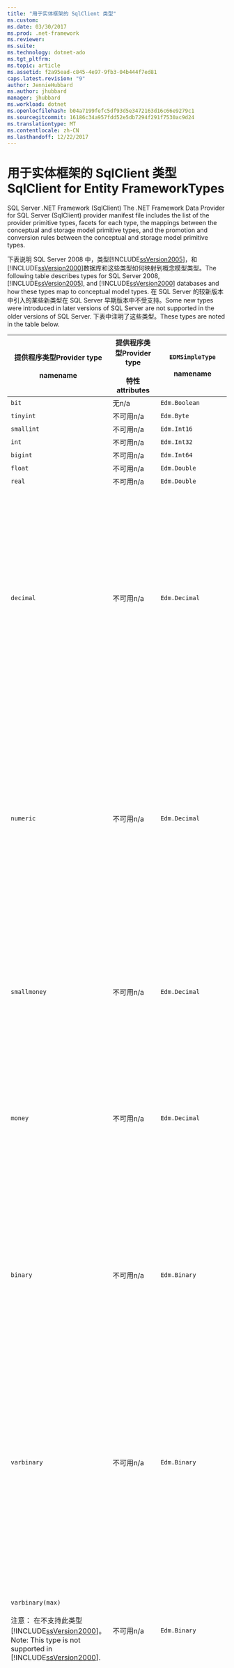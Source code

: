 ```yaml
---
title: "用于实体框架的 SqlClient 类型"
ms.custom: 
ms.date: 03/30/2017
ms.prod: .net-framework
ms.reviewer: 
ms.suite: 
ms.technology: dotnet-ado
ms.tgt_pltfrm: 
ms.topic: article
ms.assetid: f2a95ead-c845-4e97-9fb3-04b444f7ed81
caps.latest.revision: "9"
author: JennieHubbard
ms.author: jhubbard
manager: jhubbard
ms.workload: dotnet
ms.openlocfilehash: b04a7199fefc5df93d5e3472163d16c66e9279c1
ms.sourcegitcommit: 16186c34a957fdd52e5db7294f291f7530ac9d24
ms.translationtype: MT
ms.contentlocale: zh-CN
ms.lasthandoff: 12/22/2017
---
```

# <a name="sqlclient-for-entity-frameworktypes"></a><span data-ttu-id="5dab4-102">用于实体框架的 SqlClient 类型</span><span class="sxs-lookup"><span data-stu-id="5dab4-102">SqlClient for Entity FrameworkTypes</span></span>
<span data-ttu-id="5dab4-103">SQL Server .NET Framework        (SqlClient)                                                                                     </span><span class="sxs-lookup"><span data-stu-id="5dab4-103">The .NET Framework Data Provider for SQL Server (SqlClient) provider manifest file includes the list of the provider primitive types, facets for each type, the mappings between the conceptual and storage model primitive types, and the promotion and conversion rules between the conceptual and storage model primitive types.</span></span>  
  
 <span data-ttu-id="5dab4-104">下表说明 SQL Server 2008 中，类型[!INCLUDE[ssVersion2005](../../../../../includes/ssversion2005-md.md)]，和[!INCLUDE[ssVersion2000](../../../../../includes/ssversion2000-md.md)]数据库和这些类型如何映射到概念模型类型。</span><span class="sxs-lookup"><span data-stu-id="5dab4-104">The following table describes types for SQL Server 2008, [!INCLUDE[ssVersion2005](../../../../../includes/ssversion2005-md.md)], and [!INCLUDE[ssVersion2000](../../../../../includes/ssversion2000-md.md)] databases and how these types map to conceptual model types.</span></span> <span data-ttu-id="5dab4-105">在 SQL Server 的较新版本中引入的某些新类型在 SQL Server 早期版本中不受支持。</span><span class="sxs-lookup"><span data-stu-id="5dab4-105">Some new types were introduced in later versions of SQL Server are not supported in the older versions of SQL Server.</span></span> <span data-ttu-id="5dab4-106">下表中注明了这些类型。</span><span class="sxs-lookup"><span data-stu-id="5dab4-106">These types are noted in the table below.</span></span>  
  
|<span data-ttu-id="5dab4-107">提供程序类型</span><span class="sxs-lookup"><span data-stu-id="5dab4-107">Provider type</span></span><br /><br /> <span data-ttu-id="5dab4-108">name</span><span class="sxs-lookup"><span data-stu-id="5dab4-108">name</span></span>|<span data-ttu-id="5dab4-109">提供程序类型</span><span class="sxs-lookup"><span data-stu-id="5dab4-109">Provider type</span></span><br /><br /> <span data-ttu-id="5dab4-110">特性</span><span class="sxs-lookup"><span data-stu-id="5dab4-110">attributes</span></span>|`EDMSimpleType`<br /><br /> <span data-ttu-id="5dab4-111">name</span><span class="sxs-lookup"><span data-stu-id="5dab4-111">name</span></span>|<span data-ttu-id="5dab4-112">方面</span><span class="sxs-lookup"><span data-stu-id="5dab4-112">Facets</span></span>|  
|----------------------------|----------------------------------|------------------------------|------------|  
|`bit`|<span data-ttu-id="5dab4-113">无</span><span class="sxs-lookup"><span data-stu-id="5dab4-113">n/a</span></span>|`Edm.Boolean`|<span data-ttu-id="5dab4-114">不可用</span><span class="sxs-lookup"><span data-stu-id="5dab4-114">n/a</span></span>|  
|`tinyint`|<span data-ttu-id="5dab4-115">不可用</span><span class="sxs-lookup"><span data-stu-id="5dab4-115">n/a</span></span>|`Edm.Byte`|<span data-ttu-id="5dab4-116">不可用</span><span class="sxs-lookup"><span data-stu-id="5dab4-116">n/a</span></span>|  
|`smallint`|<span data-ttu-id="5dab4-117">不可用</span><span class="sxs-lookup"><span data-stu-id="5dab4-117">n/a</span></span>|`Edm.Int16`|<span data-ttu-id="5dab4-118">不可用</span><span class="sxs-lookup"><span data-stu-id="5dab4-118">n/a</span></span>|  
|`int`|<span data-ttu-id="5dab4-119">不可用</span><span class="sxs-lookup"><span data-stu-id="5dab4-119">n/a</span></span>|`Edm.Int32`|<span data-ttu-id="5dab4-120">不可用</span><span class="sxs-lookup"><span data-stu-id="5dab4-120">n/a</span></span>|  
|`bigint`|<span data-ttu-id="5dab4-121">不可用</span><span class="sxs-lookup"><span data-stu-id="5dab4-121">n/a</span></span>|`Edm.Int64`|<span data-ttu-id="5dab4-122">不可用</span><span class="sxs-lookup"><span data-stu-id="5dab4-122">n/a</span></span>|  
|`float`|<span data-ttu-id="5dab4-123">不可用</span><span class="sxs-lookup"><span data-stu-id="5dab4-123">n/a</span></span>|`Edm.Double`|<span data-ttu-id="5dab4-124">不可用</span><span class="sxs-lookup"><span data-stu-id="5dab4-124">n/a</span></span>|  
|`real`|<span data-ttu-id="5dab4-125">不可用</span><span class="sxs-lookup"><span data-stu-id="5dab4-125">n/a</span></span>|`Edm.Double`|<span data-ttu-id="5dab4-126">不可用</span><span class="sxs-lookup"><span data-stu-id="5dab4-126">n/a</span></span>|  
|`decimal`|<span data-ttu-id="5dab4-127">不可用</span><span class="sxs-lookup"><span data-stu-id="5dab4-127">n/a</span></span>|`Edm.Decimal`|<span data-ttu-id="5dab4-128">精度：</span><span class="sxs-lookup"><span data-stu-id="5dab4-128">Precision:</span></span><br /><br /> <span data-ttu-id="5dab4-129">-最低： 1</span><span class="sxs-lookup"><span data-stu-id="5dab4-129">- Minimum: 1</span></span><br /><br /> <span data-ttu-id="5dab4-130">-最大： 38</span><span class="sxs-lookup"><span data-stu-id="5dab4-130">- Maximum: 38</span></span><br /><br /> <span data-ttu-id="5dab4-131">-默认： 18</span><span class="sxs-lookup"><span data-stu-id="5dab4-131">- Default: 18</span></span><br /><br /> <span data-ttu-id="5dab4-132">-常量： False</span><span class="sxs-lookup"><span data-stu-id="5dab4-132">- Constant: False</span></span><br /><br /> <span data-ttu-id="5dab4-133">缩放：</span><span class="sxs-lookup"><span data-stu-id="5dab4-133">Scale:</span></span><br /><br /> <span data-ttu-id="5dab4-134">-最小值： 0</span><span class="sxs-lookup"><span data-stu-id="5dab4-134">- Minimum: 0</span></span><br /><br /> <span data-ttu-id="5dab4-135">-最大： 38</span><span class="sxs-lookup"><span data-stu-id="5dab4-135">- Maximum: 38</span></span><br /><br /> <span data-ttu-id="5dab4-136">的默认值： 0</span><span class="sxs-lookup"><span data-stu-id="5dab4-136">- Default: 0</span></span><br /><br /> <span data-ttu-id="5dab4-137">-常量： False</span><span class="sxs-lookup"><span data-stu-id="5dab4-137">- Constant: False</span></span>|  
|`numeric`|<span data-ttu-id="5dab4-138">不可用</span><span class="sxs-lookup"><span data-stu-id="5dab4-138">n/a</span></span>|`Edm.Decimal`|<span data-ttu-id="5dab4-139">精度：</span><span class="sxs-lookup"><span data-stu-id="5dab4-139">Precision:</span></span><br /><br /> <span data-ttu-id="5dab4-140">-最低： 1</span><span class="sxs-lookup"><span data-stu-id="5dab4-140">- Minimum: 1</span></span><br /><br /> <span data-ttu-id="5dab4-141">-最大： 38</span><span class="sxs-lookup"><span data-stu-id="5dab4-141">- Maximum: 38</span></span><br /><br /> <span data-ttu-id="5dab4-142">-默认： 18</span><span class="sxs-lookup"><span data-stu-id="5dab4-142">- Default: 18</span></span><br /><br /> <span data-ttu-id="5dab4-143">-常量： False</span><span class="sxs-lookup"><span data-stu-id="5dab4-143">- Constant: False</span></span><br /><br /> <span data-ttu-id="5dab4-144">缩放：</span><span class="sxs-lookup"><span data-stu-id="5dab4-144">Scale:</span></span><br /><br /> <span data-ttu-id="5dab4-145">-最小值： 0</span><span class="sxs-lookup"><span data-stu-id="5dab4-145">- Minimum: 0</span></span><br /><br /> <span data-ttu-id="5dab4-146">-最大： 38</span><span class="sxs-lookup"><span data-stu-id="5dab4-146">- Maximum: 38</span></span><br /><br /> <span data-ttu-id="5dab4-147">的默认值： 0</span><span class="sxs-lookup"><span data-stu-id="5dab4-147">- Default: 0</span></span><br /><br /> <span data-ttu-id="5dab4-148">-常量： False</span><span class="sxs-lookup"><span data-stu-id="5dab4-148">- Constant: False</span></span>|  
|`smallmoney`|<span data-ttu-id="5dab4-149">不可用</span><span class="sxs-lookup"><span data-stu-id="5dab4-149">n/a</span></span>|`Edm.Decimal`|<span data-ttu-id="5dab4-150">精度：</span><span class="sxs-lookup"><span data-stu-id="5dab4-150">Precision:</span></span><br /><br /> <span data-ttu-id="5dab4-151">-默认： 10</span><span class="sxs-lookup"><span data-stu-id="5dab4-151">- Default: 10</span></span><br /><br /> <span data-ttu-id="5dab4-152">-常量： True</span><span class="sxs-lookup"><span data-stu-id="5dab4-152">- Constant: True</span></span><br /><br /> <span data-ttu-id="5dab4-153">缩放：</span><span class="sxs-lookup"><span data-stu-id="5dab4-153">Scale:</span></span><br /><br /> <span data-ttu-id="5dab4-154">的默认值： 4</span><span class="sxs-lookup"><span data-stu-id="5dab4-154">- Default: 4</span></span><br /><br /> <span data-ttu-id="5dab4-155">-常量： True</span><span class="sxs-lookup"><span data-stu-id="5dab4-155">- Constant: True</span></span>|  
|`money`|<span data-ttu-id="5dab4-156">不可用</span><span class="sxs-lookup"><span data-stu-id="5dab4-156">n/a</span></span>|`Edm.Decimal`|<span data-ttu-id="5dab4-157">精度：</span><span class="sxs-lookup"><span data-stu-id="5dab4-157">Precision:</span></span><br /><br /> <span data-ttu-id="5dab4-158">-默认： 19</span><span class="sxs-lookup"><span data-stu-id="5dab4-158">- Default: 19</span></span><br /><br /> <span data-ttu-id="5dab4-159">-常量： True</span><span class="sxs-lookup"><span data-stu-id="5dab4-159">- Constant: True</span></span><br /><br /> <span data-ttu-id="5dab4-160">缩放：</span><span class="sxs-lookup"><span data-stu-id="5dab4-160">Scale:</span></span><br /><br /> <span data-ttu-id="5dab4-161">的默认值： 4</span><span class="sxs-lookup"><span data-stu-id="5dab4-161">- Default: 4</span></span><br /><br /> <span data-ttu-id="5dab4-162">-常量： True</span><span class="sxs-lookup"><span data-stu-id="5dab4-162">- Constant: True</span></span>|  
|`binary`|<span data-ttu-id="5dab4-163">不可用</span><span class="sxs-lookup"><span data-stu-id="5dab4-163">n/a</span></span>|`Edm.Binary`|<span data-ttu-id="5dab4-164">MaxLength:</span><span class="sxs-lookup"><span data-stu-id="5dab4-164">MaxLength:</span></span><br /><br /> <span data-ttu-id="5dab4-165">-最低： 1</span><span class="sxs-lookup"><span data-stu-id="5dab4-165">- Minimum: 1</span></span><br /><br /> <span data-ttu-id="5dab4-166">-最大： 8000</span><span class="sxs-lookup"><span data-stu-id="5dab4-166">- Maximum: 8000</span></span><br /><br /> <span data-ttu-id="5dab4-167">-默认： 8000</span><span class="sxs-lookup"><span data-stu-id="5dab4-167">- Default: 8000</span></span><br /><br /> <span data-ttu-id="5dab4-168">-常量： False</span><span class="sxs-lookup"><span data-stu-id="5dab4-168">- Constant: False</span></span><br /><br /> <span data-ttu-id="5dab4-169">FixedLength:</span><span class="sxs-lookup"><span data-stu-id="5dab4-169">FixedLength:</span></span><br /><br /> <span data-ttu-id="5dab4-170">的默认值： True</span><span class="sxs-lookup"><span data-stu-id="5dab4-170">- Default: True</span></span><br /><br /> <span data-ttu-id="5dab4-171">-常量： True</span><span class="sxs-lookup"><span data-stu-id="5dab4-171">- Constant: True</span></span>|  
|`varbinary`|<span data-ttu-id="5dab4-172">不可用</span><span class="sxs-lookup"><span data-stu-id="5dab4-172">n/a</span></span>|`Edm.Binary`|<span data-ttu-id="5dab4-173">MaxLength:</span><span class="sxs-lookup"><span data-stu-id="5dab4-173">MaxLength:</span></span><br /><br /> <span data-ttu-id="5dab4-174">-最低： 1</span><span class="sxs-lookup"><span data-stu-id="5dab4-174">- Minimum: 1</span></span><br /><br /> <span data-ttu-id="5dab4-175">-最大： 8000</span><span class="sxs-lookup"><span data-stu-id="5dab4-175">- Maximum: 8000</span></span><br /><br /> <span data-ttu-id="5dab4-176">-默认： 8000</span><span class="sxs-lookup"><span data-stu-id="5dab4-176">- Default: 8000</span></span><br /><br /> <span data-ttu-id="5dab4-177">-常量： False</span><span class="sxs-lookup"><span data-stu-id="5dab4-177">- Constant: False</span></span><br /><br /> <span data-ttu-id="5dab4-178">FixedLength:</span><span class="sxs-lookup"><span data-stu-id="5dab4-178">FixedLength:</span></span><br /><br /> <span data-ttu-id="5dab4-179">的默认值： False</span><span class="sxs-lookup"><span data-stu-id="5dab4-179">- Default: False</span></span><br /><br /> <span data-ttu-id="5dab4-180">-常量： True</span><span class="sxs-lookup"><span data-stu-id="5dab4-180">- Constant: True</span></span>|  
|`varbinary(max)`<br /><br /> <span data-ttu-id="5dab4-181">注意： 在不支持此类型[!INCLUDE[ssVersion2000](../../../../../includes/ssversion2000-md.md)]。</span><span class="sxs-lookup"><span data-stu-id="5dab4-181">Note: This type is not supported in [!INCLUDE[ssVersion2000](../../../../../includes/ssversion2000-md.md)].</span></span>|<span data-ttu-id="5dab4-182">不可用</span><span class="sxs-lookup"><span data-stu-id="5dab4-182">n/a</span></span>|`Edm.Binary`|<span data-ttu-id="5dab4-183">MaxLength:</span><span class="sxs-lookup"><span data-stu-id="5dab4-183">MaxLength:</span></span><br /><br /> <span data-ttu-id="5dab4-184">-默认： 214748364780</span><span class="sxs-lookup"><span data-stu-id="5dab4-184">- Default: 214748364780</span></span><br /><br /> <span data-ttu-id="5dab4-185">-常量： True</span><span class="sxs-lookup"><span data-stu-id="5dab4-185">- Constant: True</span></span><br /><br /> <span data-ttu-id="5dab4-186">FixedLength:</span><span class="sxs-lookup"><span data-stu-id="5dab4-186">FixedLength:</span></span><br /><br /> <span data-ttu-id="5dab4-187">的默认值： False</span><span class="sxs-lookup"><span data-stu-id="5dab4-187">- Default: False</span></span><br /><br /> <span data-ttu-id="5dab4-188">-常量： True</span><span class="sxs-lookup"><span data-stu-id="5dab4-188">- Constant: True</span></span>|  
|`image`|<span data-ttu-id="5dab4-189">不可用</span><span class="sxs-lookup"><span data-stu-id="5dab4-189">n/a</span></span>|`Edm.Binary`|<span data-ttu-id="5dab4-190">MaxLength:</span><span class="sxs-lookup"><span data-stu-id="5dab4-190">MaxLength:</span></span><br /><br /> <span data-ttu-id="5dab4-191">-默认： 2147483647</span><span class="sxs-lookup"><span data-stu-id="5dab4-191">- Default: 2147483647</span></span><br /><br /> <span data-ttu-id="5dab4-192">-常量： True</span><span class="sxs-lookup"><span data-stu-id="5dab4-192">- Constant: True</span></span><br /><br /> <span data-ttu-id="5dab4-193">FixedLength:</span><span class="sxs-lookup"><span data-stu-id="5dab4-193">FixedLength:</span></span><br /><br /> <span data-ttu-id="5dab4-194">的默认值： False</span><span class="sxs-lookup"><span data-stu-id="5dab4-194">- Default: False</span></span><br /><br /> <span data-ttu-id="5dab4-195">-常量： True</span><span class="sxs-lookup"><span data-stu-id="5dab4-195">- Constant: True</span></span>|  
|`timestamp`|<span data-ttu-id="5dab4-196">不可用</span><span class="sxs-lookup"><span data-stu-id="5dab4-196">n/a</span></span>|`Edm.Binary`|<span data-ttu-id="5dab4-197">MaxLength:</span><span class="sxs-lookup"><span data-stu-id="5dab4-197">MaxLength:</span></span><br /><br /> <span data-ttu-id="5dab4-198">的默认值： 8</span><span class="sxs-lookup"><span data-stu-id="5dab4-198">- Default: 8</span></span><br /><br /> <span data-ttu-id="5dab4-199">-常量： True</span><span class="sxs-lookup"><span data-stu-id="5dab4-199">- Constant: True</span></span><br /><br /> <span data-ttu-id="5dab4-200">FixedLength:</span><span class="sxs-lookup"><span data-stu-id="5dab4-200">FixedLength:</span></span><br /><br /> <span data-ttu-id="5dab4-201">的默认值： True</span><span class="sxs-lookup"><span data-stu-id="5dab4-201">- Default: True</span></span><br /><br /> <span data-ttu-id="5dab4-202">-常量： True</span><span class="sxs-lookup"><span data-stu-id="5dab4-202">- Constant: True</span></span>|  
|`rowversion`|<span data-ttu-id="5dab4-203">不可用</span><span class="sxs-lookup"><span data-stu-id="5dab4-203">n/a</span></span>|`Edm.Binary`|<span data-ttu-id="5dab4-204">MaxLength:</span><span class="sxs-lookup"><span data-stu-id="5dab4-204">MaxLength:</span></span><br /><br /> <span data-ttu-id="5dab4-205">的默认值： 8</span><span class="sxs-lookup"><span data-stu-id="5dab4-205">- Default: 8</span></span><br /><br /> <span data-ttu-id="5dab4-206">-常量： True</span><span class="sxs-lookup"><span data-stu-id="5dab4-206">- Constant: True</span></span><br /><br /> <span data-ttu-id="5dab4-207">FixedLength:</span><span class="sxs-lookup"><span data-stu-id="5dab4-207">FixedLength:</span></span><br /><br /> <span data-ttu-id="5dab4-208">的默认值： True</span><span class="sxs-lookup"><span data-stu-id="5dab4-208">- Default: True</span></span><br /><br /> <span data-ttu-id="5dab4-209">-常量： True</span><span class="sxs-lookup"><span data-stu-id="5dab4-209">- Constant: True</span></span>|  
|`smalldatetime`|<span data-ttu-id="5dab4-210">不可用</span><span class="sxs-lookup"><span data-stu-id="5dab4-210">n/a</span></span>|`Edm.DateTime`|<span data-ttu-id="5dab4-211">精度：</span><span class="sxs-lookup"><span data-stu-id="5dab4-211">Precision:</span></span><br /><br /> <span data-ttu-id="5dab4-212">的默认值： 0</span><span class="sxs-lookup"><span data-stu-id="5dab4-212">- Default: 0</span></span><br /><br /> <span data-ttu-id="5dab4-213">-常量： True</span><span class="sxs-lookup"><span data-stu-id="5dab4-213">- Constant: True</span></span>|  
|`datetime`|<span data-ttu-id="5dab4-214">不可用</span><span class="sxs-lookup"><span data-stu-id="5dab4-214">n/a</span></span>|`Edm.DateTime`|<span data-ttu-id="5dab4-215">精度：</span><span class="sxs-lookup"><span data-stu-id="5dab4-215">Precision:</span></span><br /><br /> <span data-ttu-id="5dab4-216">-默认： 3</span><span class="sxs-lookup"><span data-stu-id="5dab4-216">- Default: 3</span></span><br /><br /> <span data-ttu-id="5dab4-217">-常量： True</span><span class="sxs-lookup"><span data-stu-id="5dab4-217">- Constant: True</span></span>|  
|`date`<br /><br /> <span data-ttu-id="5dab4-218">注意： 在 SQL Server 2005 和 SQL Server 2000 中不支持此类型。</span><span class="sxs-lookup"><span data-stu-id="5dab4-218">Note: This type is not supported in SQL Server 2005 and SQL Server 2000.</span></span>|<span data-ttu-id="5dab4-219">不可用</span><span class="sxs-lookup"><span data-stu-id="5dab4-219">n/a</span></span>|`Edm.DateTime`|<span data-ttu-id="5dab4-220">精度：</span><span class="sxs-lookup"><span data-stu-id="5dab4-220">Precision:</span></span><br /><br /> <span data-ttu-id="5dab4-221">的默认值： 0</span><span class="sxs-lookup"><span data-stu-id="5dab4-221">- Default: 0</span></span><br /><br /> <span data-ttu-id="5dab4-222">-常量： False</span><span class="sxs-lookup"><span data-stu-id="5dab4-222">- Constant: False</span></span>|  
|`time`<br /><br /> <span data-ttu-id="5dab4-223">注意： 在 SQL Server 2005 和 SQL Server 2000 中不支持此类型。</span><span class="sxs-lookup"><span data-stu-id="5dab4-223">Note: This type is not supported in SQL Server 2005 and SQL Server 2000.</span></span>|<span data-ttu-id="5dab4-224">不可用</span><span class="sxs-lookup"><span data-stu-id="5dab4-224">n/a</span></span>|`Edm.Time`|<span data-ttu-id="5dab4-225">精度：</span><span class="sxs-lookup"><span data-stu-id="5dab4-225">Precision:</span></span><br /><br /> <span data-ttu-id="5dab4-226">的默认值： 7</span><span class="sxs-lookup"><span data-stu-id="5dab4-226">- Default: 7</span></span><br /><br /> <span data-ttu-id="5dab4-227">-常量： False</span><span class="sxs-lookup"><span data-stu-id="5dab4-227">- Constant: False</span></span>|  
|`datetime2`<br /><br /> <span data-ttu-id="5dab4-228">注意： 在 SQL Server 2005 和 SQL Server 2000 中不支持此类型。</span><span class="sxs-lookup"><span data-stu-id="5dab4-228">Note: This type is not supported in SQL Server 2005 and SQL Server 2000.</span></span>|<span data-ttu-id="5dab4-229">不可用</span><span class="sxs-lookup"><span data-stu-id="5dab4-229">n/a</span></span>|`Edm.DateTime`|<span data-ttu-id="5dab4-230">精度：</span><span class="sxs-lookup"><span data-stu-id="5dab4-230">Precision:</span></span><br /><br /> <span data-ttu-id="5dab4-231">的默认值： 7</span><span class="sxs-lookup"><span data-stu-id="5dab4-231">- Default: 7</span></span><br /><br /> <span data-ttu-id="5dab4-232">-常量： False</span><span class="sxs-lookup"><span data-stu-id="5dab4-232">- Constant: False</span></span>|  
|`datetimeoffset`<br /><br /> <span data-ttu-id="5dab4-233">注意： 在 SQL Server 2005 和 SQL Server 2000 中不支持此类型。</span><span class="sxs-lookup"><span data-stu-id="5dab4-233">Note: This type is not supported in SQL Server 2005 and SQL Server 2000.</span></span>|<span data-ttu-id="5dab4-234">不可用</span><span class="sxs-lookup"><span data-stu-id="5dab4-234">n/a</span></span>|`Edm.DateTimeOffset`|<span data-ttu-id="5dab4-235">精度：</span><span class="sxs-lookup"><span data-stu-id="5dab4-235">Precision:</span></span><br /><br /> <span data-ttu-id="5dab4-236">的默认值： 7</span><span class="sxs-lookup"><span data-stu-id="5dab4-236">- Default: 7</span></span><br /><br /> <span data-ttu-id="5dab4-237">-常量： False</span><span class="sxs-lookup"><span data-stu-id="5dab4-237">- Constant: False</span></span>|  
|`nvarchar`<br /><br /> <span data-ttu-id="5dab4-238">注意： 在不支持此类型[!INCLUDE[ssVersion2000](../../../../../includes/ssversion2000-md.md)]。</span><span class="sxs-lookup"><span data-stu-id="5dab4-238">Note: This type is not supported in [!INCLUDE[ssVersion2000](../../../../../includes/ssversion2000-md.md)].</span></span>|<span data-ttu-id="5dab4-239">不可用</span><span class="sxs-lookup"><span data-stu-id="5dab4-239">n/a</span></span>|`Edm.String`|<span data-ttu-id="5dab4-240">MaxLength:</span><span class="sxs-lookup"><span data-stu-id="5dab4-240">MaxLength:</span></span><br /><br /> <span data-ttu-id="5dab4-241">-最低： 1</span><span class="sxs-lookup"><span data-stu-id="5dab4-241">- Minimum: 1</span></span><br /><br /> <span data-ttu-id="5dab4-242">-最大： 4000</span><span class="sxs-lookup"><span data-stu-id="5dab4-242">- Maximum: 4000</span></span><br /><br /> <span data-ttu-id="5dab4-243">-默认： 4000</span><span class="sxs-lookup"><span data-stu-id="5dab4-243">- Default: 4000</span></span><br /><br /> <span data-ttu-id="5dab4-244">-常量： False</span><span class="sxs-lookup"><span data-stu-id="5dab4-244">- Constant: False</span></span><br /><br /> <span data-ttu-id="5dab4-245">Unicode:</span><span class="sxs-lookup"><span data-stu-id="5dab4-245">Unicode:</span></span><br /><br /> <span data-ttu-id="5dab4-246">的默认值： True</span><span class="sxs-lookup"><span data-stu-id="5dab4-246">- Default: True</span></span><br /><br /> <span data-ttu-id="5dab4-247">-常量： True</span><span class="sxs-lookup"><span data-stu-id="5dab4-247">- Constant: True</span></span><br /><br /> <span data-ttu-id="5dab4-248">FixedLength:</span><span class="sxs-lookup"><span data-stu-id="5dab4-248">FixedLength:</span></span><br /><br /> <span data-ttu-id="5dab4-249">的默认值： False</span><span class="sxs-lookup"><span data-stu-id="5dab4-249">- Default: False</span></span><br /><br /> <span data-ttu-id="5dab4-250">-常量： True</span><span class="sxs-lookup"><span data-stu-id="5dab4-250">- Constant: True</span></span>|  
|`varchar`<br /><br /> <span data-ttu-id="5dab4-251">注意： 在不支持此类型[!INCLUDE[ssVersion2000](../../../../../includes/ssversion2000-md.md)]。</span><span class="sxs-lookup"><span data-stu-id="5dab4-251">Note: This type is not supported in [!INCLUDE[ssVersion2000](../../../../../includes/ssversion2000-md.md)].</span></span>|<span data-ttu-id="5dab4-252">不可用</span><span class="sxs-lookup"><span data-stu-id="5dab4-252">n/a</span></span>|`Edm.String`|<span data-ttu-id="5dab4-253">MaxLength:</span><span class="sxs-lookup"><span data-stu-id="5dab4-253">MaxLength:</span></span><br /><br /> <span data-ttu-id="5dab4-254">-最低： 1</span><span class="sxs-lookup"><span data-stu-id="5dab4-254">- Minimum: 1</span></span><br /><br /> <span data-ttu-id="5dab4-255">-最大： 8000</span><span class="sxs-lookup"><span data-stu-id="5dab4-255">- Maximum: 8000</span></span><br /><br /> <span data-ttu-id="5dab4-256">-默认： 8000</span><span class="sxs-lookup"><span data-stu-id="5dab4-256">- Default: 8000</span></span><br /><br /> <span data-ttu-id="5dab4-257">-常量： False</span><span class="sxs-lookup"><span data-stu-id="5dab4-257">- Constant: False</span></span><br /><br /> <span data-ttu-id="5dab4-258">Unicode:</span><span class="sxs-lookup"><span data-stu-id="5dab4-258">Unicode:</span></span><br /><br /> <span data-ttu-id="5dab4-259">的默认值： False</span><span class="sxs-lookup"><span data-stu-id="5dab4-259">- Default: False</span></span><br /><br /> <span data-ttu-id="5dab4-260">-常量： True</span><span class="sxs-lookup"><span data-stu-id="5dab4-260">- Constant: True</span></span><br /><br /> <span data-ttu-id="5dab4-261">FixedLength:</span><span class="sxs-lookup"><span data-stu-id="5dab4-261">FixedLength:</span></span><br /><br /> <span data-ttu-id="5dab4-262">的默认值： False</span><span class="sxs-lookup"><span data-stu-id="5dab4-262">- Default: False</span></span><br /><br /> <span data-ttu-id="5dab4-263">-常量： True</span><span class="sxs-lookup"><span data-stu-id="5dab4-263">- Constant: True</span></span>|  
|`char`|<span data-ttu-id="5dab4-264">不可用</span><span class="sxs-lookup"><span data-stu-id="5dab4-264">n/a</span></span>|`Edm.String`|<span data-ttu-id="5dab4-265">MaxLength:</span><span class="sxs-lookup"><span data-stu-id="5dab4-265">MaxLength:</span></span><br /><br /> <span data-ttu-id="5dab4-266">-最低： 1</span><span class="sxs-lookup"><span data-stu-id="5dab4-266">- Minimum: 1</span></span><br /><br /> <span data-ttu-id="5dab4-267">-最大： 8000</span><span class="sxs-lookup"><span data-stu-id="5dab4-267">- Maximum: 8000</span></span><br /><br /> <span data-ttu-id="5dab4-268">-默认： 8000</span><span class="sxs-lookup"><span data-stu-id="5dab4-268">- Default: 8000</span></span><br /><br /> <span data-ttu-id="5dab4-269">-常量： False</span><span class="sxs-lookup"><span data-stu-id="5dab4-269">- Constant: False</span></span><br /><br /> <span data-ttu-id="5dab4-270">Unicode:</span><span class="sxs-lookup"><span data-stu-id="5dab4-270">Unicode:</span></span><br /><br /> <span data-ttu-id="5dab4-271">的默认值： False</span><span class="sxs-lookup"><span data-stu-id="5dab4-271">- Default: False</span></span><br /><br /> <span data-ttu-id="5dab4-272">-常量： True</span><span class="sxs-lookup"><span data-stu-id="5dab4-272">- Constant: True</span></span><br /><br /> <span data-ttu-id="5dab4-273">FixedLength:</span><span class="sxs-lookup"><span data-stu-id="5dab4-273">FixedLength:</span></span><br /><br /> <span data-ttu-id="5dab4-274">的默认值： True</span><span class="sxs-lookup"><span data-stu-id="5dab4-274">- Default: True</span></span><br /><br /> <span data-ttu-id="5dab4-275">-常量： True</span><span class="sxs-lookup"><span data-stu-id="5dab4-275">- Constant: True</span></span>|  
|`nchar`|<span data-ttu-id="5dab4-276">不可用</span><span class="sxs-lookup"><span data-stu-id="5dab4-276">n/a</span></span>|`Edm.String`|<span data-ttu-id="5dab4-277">MaxLength:</span><span class="sxs-lookup"><span data-stu-id="5dab4-277">MaxLength:</span></span><br /><br /> <span data-ttu-id="5dab4-278">-最低： 1</span><span class="sxs-lookup"><span data-stu-id="5dab4-278">- Minimum: 1</span></span><br /><br /> <span data-ttu-id="5dab4-279">-最大： 4000</span><span class="sxs-lookup"><span data-stu-id="5dab4-279">- Maximum: 4000</span></span><br /><br /> <span data-ttu-id="5dab4-280">-默认： 4000</span><span class="sxs-lookup"><span data-stu-id="5dab4-280">- Default: 4000</span></span><br /><br /> <span data-ttu-id="5dab4-281">-常量： False</span><span class="sxs-lookup"><span data-stu-id="5dab4-281">- Constant: False</span></span><br /><br /> <span data-ttu-id="5dab4-282">Unicode:</span><span class="sxs-lookup"><span data-stu-id="5dab4-282">Unicode:</span></span><br /><br /> <span data-ttu-id="5dab4-283">的默认值： True</span><span class="sxs-lookup"><span data-stu-id="5dab4-283">- Default: True</span></span><br /><br /> <span data-ttu-id="5dab4-284">-常量： True</span><span class="sxs-lookup"><span data-stu-id="5dab4-284">- Constant: True</span></span><br /><br /> <span data-ttu-id="5dab4-285">FixedLength:</span><span class="sxs-lookup"><span data-stu-id="5dab4-285">FixedLength:</span></span><br /><br /> <span data-ttu-id="5dab4-286">的默认值： True</span><span class="sxs-lookup"><span data-stu-id="5dab4-286">- Default: True</span></span><br /><br /> <span data-ttu-id="5dab4-287">-常量： True</span><span class="sxs-lookup"><span data-stu-id="5dab4-287">- Constant: True</span></span>|  
|<span data-ttu-id="5dab4-288">`varchar`(`max`)</span><span class="sxs-lookup"><span data-stu-id="5dab4-288">`varchar`(`max`)</span></span>|<span data-ttu-id="5dab4-289">不可用</span><span class="sxs-lookup"><span data-stu-id="5dab4-289">n/a</span></span>|`Edm.String`|<span data-ttu-id="5dab4-290">MaxLength:</span><span class="sxs-lookup"><span data-stu-id="5dab4-290">MaxLength:</span></span><br /><br /> <span data-ttu-id="5dab4-291">-默认： 2147483647</span><span class="sxs-lookup"><span data-stu-id="5dab4-291">- Default: 2147483647</span></span><br /><br /> <span data-ttu-id="5dab4-292">-常量： True</span><span class="sxs-lookup"><span data-stu-id="5dab4-292">- Constant: True</span></span><br /><br /> <span data-ttu-id="5dab4-293">Unicode:</span><span class="sxs-lookup"><span data-stu-id="5dab4-293">Unicode:</span></span><br /><br /> <span data-ttu-id="5dab4-294">的默认值： False</span><span class="sxs-lookup"><span data-stu-id="5dab4-294">- Default: False</span></span><br /><br /> <span data-ttu-id="5dab4-295">-常量： True</span><span class="sxs-lookup"><span data-stu-id="5dab4-295">- Constant: True</span></span><br /><br /> <span data-ttu-id="5dab4-296">FixedLength:</span><span class="sxs-lookup"><span data-stu-id="5dab4-296">FixedLength:</span></span><br /><br /> <span data-ttu-id="5dab4-297">的默认值： False</span><span class="sxs-lookup"><span data-stu-id="5dab4-297">- Default: False</span></span><br /><br /> <span data-ttu-id="5dab4-298">-常量： True</span><span class="sxs-lookup"><span data-stu-id="5dab4-298">- Constant: True</span></span>|  
|<span data-ttu-id="5dab4-299">`nvarchar`(`max`)</span><span class="sxs-lookup"><span data-stu-id="5dab4-299">`nvarchar`(`max`)</span></span>|<span data-ttu-id="5dab4-300">不可用</span><span class="sxs-lookup"><span data-stu-id="5dab4-300">n/a</span></span>|`Edm.String`|<span data-ttu-id="5dab4-301">MaxLength:</span><span class="sxs-lookup"><span data-stu-id="5dab4-301">MaxLength:</span></span><br /><br /> <span data-ttu-id="5dab4-302">-默认： 1073741823</span><span class="sxs-lookup"><span data-stu-id="5dab4-302">- Default: 1073741823</span></span><br /><br /> <span data-ttu-id="5dab4-303">-常量： True</span><span class="sxs-lookup"><span data-stu-id="5dab4-303">- Constant: True</span></span><br /><br /> <span data-ttu-id="5dab4-304">Unicode:</span><span class="sxs-lookup"><span data-stu-id="5dab4-304">Unicode:</span></span><br /><br /> <span data-ttu-id="5dab4-305">的默认值： True</span><span class="sxs-lookup"><span data-stu-id="5dab4-305">- Default: True</span></span><br /><br /> <span data-ttu-id="5dab4-306">-常量： True</span><span class="sxs-lookup"><span data-stu-id="5dab4-306">- Constant: True</span></span><br /><br /> <span data-ttu-id="5dab4-307">FixedLength:</span><span class="sxs-lookup"><span data-stu-id="5dab4-307">FixedLength:</span></span><br /><br /> <span data-ttu-id="5dab4-308">的默认值： False</span><span class="sxs-lookup"><span data-stu-id="5dab4-308">- Default: False</span></span><br /><br /> <span data-ttu-id="5dab4-309">-常量： True</span><span class="sxs-lookup"><span data-stu-id="5dab4-309">- Constant: True</span></span>|  
|`ntext`|<span data-ttu-id="5dab4-310">可比较相等： False</span><span class="sxs-lookup"><span data-stu-id="5dab4-310">Equal comparable: False</span></span><br /><br /> <span data-ttu-id="5dab4-311">可比较顺序： False</span><span class="sxs-lookup"><span data-stu-id="5dab4-311">Order comparable: False</span></span>|`Edm.String`|<span data-ttu-id="5dab4-312">MaxLength:</span><span class="sxs-lookup"><span data-stu-id="5dab4-312">MaxLength:</span></span><br /><br /> <span data-ttu-id="5dab4-313">-默认： 1073741823</span><span class="sxs-lookup"><span data-stu-id="5dab4-313">- Default: 1073741823</span></span><br /><br /> <span data-ttu-id="5dab4-314">-常量： True</span><span class="sxs-lookup"><span data-stu-id="5dab4-314">- Constant: True</span></span><br /><br /> <span data-ttu-id="5dab4-315">Unicode:</span><span class="sxs-lookup"><span data-stu-id="5dab4-315">Unicode:</span></span><br /><br /> <span data-ttu-id="5dab4-316">的默认值： False</span><span class="sxs-lookup"><span data-stu-id="5dab4-316">- Default: False</span></span><br /><br /> <span data-ttu-id="5dab4-317">-常量： True</span><span class="sxs-lookup"><span data-stu-id="5dab4-317">- Constant: True</span></span><br /><br /> <span data-ttu-id="5dab4-318">FixedLength:</span><span class="sxs-lookup"><span data-stu-id="5dab4-318">FixedLength:</span></span><br /><br /> <span data-ttu-id="5dab4-319">的默认值： False</span><span class="sxs-lookup"><span data-stu-id="5dab4-319">- Default: False</span></span><br /><br /> <span data-ttu-id="5dab4-320">-常量： True</span><span class="sxs-lookup"><span data-stu-id="5dab4-320">- Constant: True</span></span>|  
|`text`|<span data-ttu-id="5dab4-321">可比较相等： False</span><span class="sxs-lookup"><span data-stu-id="5dab4-321">Equal comparable: False</span></span><br /><br /> <span data-ttu-id="5dab4-322">可比较顺序： False</span><span class="sxs-lookup"><span data-stu-id="5dab4-322">Order comparable: False</span></span>|`Edm.String`|<span data-ttu-id="5dab4-323">MaxLength:</span><span class="sxs-lookup"><span data-stu-id="5dab4-323">MaxLength:</span></span><br /><br /> <span data-ttu-id="5dab4-324">-默认： 2147483647</span><span class="sxs-lookup"><span data-stu-id="5dab4-324">- Default: 2147483647</span></span><br /><br /> <span data-ttu-id="5dab4-325">-常量： True</span><span class="sxs-lookup"><span data-stu-id="5dab4-325">- Constant: True</span></span><br /><br /> <span data-ttu-id="5dab4-326">Unicode:</span><span class="sxs-lookup"><span data-stu-id="5dab4-326">Unicode:</span></span><br /><br /> <span data-ttu-id="5dab4-327">的默认值： False</span><span class="sxs-lookup"><span data-stu-id="5dab4-327">- Default: False</span></span><br /><br /> <span data-ttu-id="5dab4-328">-常量： True</span><span class="sxs-lookup"><span data-stu-id="5dab4-328">- Constant: True</span></span><br /><br /> <span data-ttu-id="5dab4-329">FixedLength:</span><span class="sxs-lookup"><span data-stu-id="5dab4-329">FixedLength:</span></span><br /><br /> <span data-ttu-id="5dab4-330">的默认值： False</span><span class="sxs-lookup"><span data-stu-id="5dab4-330">- Default: False</span></span><br /><br /> <span data-ttu-id="5dab4-331">-常量： True</span><span class="sxs-lookup"><span data-stu-id="5dab4-331">- Constant: True</span></span>|  
|`Unique`<br /><br /> `identifier`|<span data-ttu-id="5dab4-332">可比较相等： True</span><span class="sxs-lookup"><span data-stu-id="5dab4-332">Equal comparable: True</span></span><br /><br /> <span data-ttu-id="5dab4-333">可比较顺序： True</span><span class="sxs-lookup"><span data-stu-id="5dab4-333">Order comparable: True</span></span>|`Edm.Guid`|<span data-ttu-id="5dab4-334">不可用</span><span class="sxs-lookup"><span data-stu-id="5dab4-334">n/a</span></span>|  
|`xml`|<span data-ttu-id="5dab4-335">可比较相等： False</span><span class="sxs-lookup"><span data-stu-id="5dab4-335">Equal comparable: False</span></span><br /><br /> <span data-ttu-id="5dab4-336">可比较顺序： False</span><span class="sxs-lookup"><span data-stu-id="5dab4-336">Order comparable: False</span></span>|`Edm.String`|<span data-ttu-id="5dab4-337">MaxLength:</span><span class="sxs-lookup"><span data-stu-id="5dab4-337">MaxLength:</span></span><br /><br /> <span data-ttu-id="5dab4-338">-默认： 1073741823</span><span class="sxs-lookup"><span data-stu-id="5dab4-338">- Default: 1073741823</span></span><br /><br /> <span data-ttu-id="5dab4-339">-常量： True</span><span class="sxs-lookup"><span data-stu-id="5dab4-339">- Constant: True</span></span><br /><br /> <span data-ttu-id="5dab4-340">Unicode:</span><span class="sxs-lookup"><span data-stu-id="5dab4-340">Unicode:</span></span><br /><br /> <span data-ttu-id="5dab4-341">的默认值： True</span><span class="sxs-lookup"><span data-stu-id="5dab4-341">- Default: True</span></span><br /><br /> <span data-ttu-id="5dab4-342">-常量： True</span><span class="sxs-lookup"><span data-stu-id="5dab4-342">- Constant: True</span></span><br /><br /> <span data-ttu-id="5dab4-343">FixedLength:</span><span class="sxs-lookup"><span data-stu-id="5dab4-343">FixedLength:</span></span><br /><br /> <span data-ttu-id="5dab4-344">的默认值： False</span><span class="sxs-lookup"><span data-stu-id="5dab4-344">- Default: False</span></span><br /><br /> <span data-ttu-id="5dab4-345">-常量： True</span><span class="sxs-lookup"><span data-stu-id="5dab4-345">- Constant: True</span></span>|  
  
## <a name="see-also"></a><span data-ttu-id="5dab4-346">请参阅</span><span class="sxs-lookup"><span data-stu-id="5dab4-346">See Also</span></span>  
 [<span data-ttu-id="5dab4-347">CSDL、SSDL 和 MSL 规范</span><span class="sxs-lookup"><span data-stu-id="5dab4-347">CSDL, SSDL, and MSL Specifications</span></span>](../../../../../docs/framework/data/adonet/ef/language-reference/csdl-ssdl-and-msl-specifications.md)
